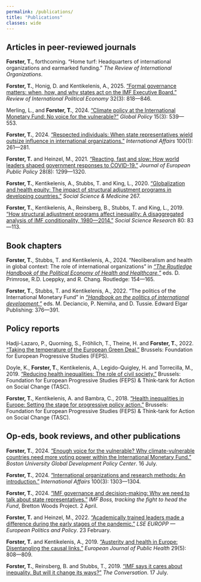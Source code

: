 ```yaml
---
permalink: /publications/
title: "Publications"
classes: wide
---
```


## Articles in peer-reviewed journals


<b>Forster, T.</b>, forthcoming. “Home turf: Headquarters of international organizations and earmarked funding.” <i>The Review of International Organizations</i>.

<b>Forster, T.</b>, Honig, D. and Kentikelenis, A., 2025. <a href = "http://dx.doi.org/10.1080/09692290.2024.2441136">“Formal governance matters: when, how, and why states act on the IMF Executive Board.”</a> <i>Review of International Political Economy</i> 32(3): 818—846.

Merling, L., and <b>Forster, T.</b>, 2024. <a href = "https://doi.org/10.1111/1758-5899.13367">“Climate policy at the International Monetary Fund: No voice for the vulnerable?”</a> <i>Global Policy</i> 15(3): 539—553.

<b>Forster, T.</b>, 2024. <a href = "https://doi.org/10.1093/ia/iiad226">“Respected individuals: When state representatives wield outsize influence in international organizations.”</a> <i>International Affairs</i> 100(1): 261—281.

<b>Forster, T.</b> and Heinzel, M., 2021. <a href = "https://doi.org/10.1080/13501763.2021.1942157">“Reacting, fast and slow: How world leaders shaped government responses to COVID-19.”</a> <i>Journal of European Public Policy</i> 28(8): 1299—1320.

<b>Forster, T.</b>, Kentikelenis, A., Stubbs, T. and King, L., 2020. <a href = "https://doi.org/10.1016/j.socscimed.2019.112496">“Globalization and health equity: The impact of structural adjustment programs in developing countries.”</a> <i>Social Science & Medicine</i> 267.

<b>Forster, T.</b>, Kentikelenis, A., Reinsberg, B., Stubbs, T. and King, L., 2019. <a href = "https://doi.org/10.1016/j.ssresearch.2019.01.001">“How structural adjustment programs affect inequality: A disaggregated analysis of IMF conditionality, 1980—2014.”</a> <i>Social Science Research</i> 80: 83—113.


## Book chapters

<b>Forster, T.</b>, Stubbs, T. and Kentikelenis, A., 2024. “Neoliberalism and health in global context: The role of international organizations” in <a href = "https://www.routledge.com/The-Routledge-Handbook-of-the-Political-Economy-of-Health-and-Healthcare/Primrose-Loeppky-Chang/p/book/9780367861360"><i>“The Routledge Handbook of the Political Economy of Health and Healthcare,”</i></a> eds. D. Primrose, R.D. Loeppky, and R. Chang. Routledge: 154—165.

<b>Forster, T.</b>, Stubbs, T. and Kentikelenis, A., 2022. “The politics of the International Monetary Fund” in <a href = "https://www.e-elgar.com/shop/gbp/handbook-on-the-politics-of-international-development-9781839101908.html"><i>“Handbook on the politics of international development,”</i></a> eds. M. Deciancio, P. Nemiña, and D. Tussie. Edward Elgar Publishing: 376—391.


## Policy reports

Hadji-Lazaro, P., Quorning, S., Fröhlich, T., Theine, H. and <b>Forster, T.</b>, 2022. <a href = "https://www.feps-europe.eu/resources/publications/842:taking-the-temperature-of-the-eu-green-deal.html">“Taking the temperature of the European Green Deal.”</a> Brussels: Foundation for European Progressive Studies (FEPS).

Doyle, K., <b>Forster, T.</b>, Kentikelenis, A., Legido-Quigley, H. and Torrecilla, M., 2019. <a href = "https://www.tasc.ie/assets/files/pdf/1953_tasc_health__inequalities_report_2019-final.pdf">“Reducing health inequalities: The role of civil society.”</a> Brussels: Foundation for European Progressive Studies (FEPS) & Think-tank for Action on Social Change (TASC).

<b>Forster, T.</b>, Kentikelenis, A. and Bambra, C., 2018. <a href = "https://refubium.fu-berlin.de/handle/fub188/23222">“Health inequalities in Europe: Setting the stage for progressive policy action.”</a> Brussels: Foundation for European Progressive Studies (FEPS) & Think-tank for Action on Social Change (TASC).


## Op-eds, book reviews, and other publications

<b>Forster, T.</b>, 2024. <a href = "https://www.bu.edu/gdp/2024/07/16/enough-voice-for-the-vulnerable-why-climate-vulnerable-countries-need-more-voting-power-within-the-international-monetary-fund/">“Enough voice for the vulnerable? Why climate-vulnerable countries need more voting power within the International Monetary Fund.”</a> <i>Boston University Global Development Policy Center</i>. 16 July.

<b>Forster, T.</b>, 2024. <a href = "https://doi.org/10.1093/ia/iiae084">“International organizations and research methods: An introduction.”</a> <i>International Affairs</i> 100(3): 1303—1304.

<b>Forster, T.</b>, 2024. <a href = "https://imfboss.com/2024/04/02/imf-governance-and-decision-making-why-we-need-to-talk-about-state-representatives/">“IMF governance and decision-making: Why we need to talk about state representatives.”</a> <i>IMF Boss, tracking the fight to head the Fund</i>, Bretton Woods Project. 2 April.

<b>Forster, T.</b> and Heinzel, M., 2022. <a href = "https://blogs.lse.ac.uk/europpblog/2022/02/23/academically-trained-leaders-made-a-difference-during-the-early-stages-of-the-pandemic/">“Academically trained leaders made a difference during the early stages of the pandemic.”</a> <i>LSE EUROPP — European Politics and Policy</i>. 23 February.

<b>Forster, T.</b> and Kentikelenis, A., 2019. <a href = "https://doi.org/10.1093/eurpub/cky249">“Austerity and health in Europe: Disentangling the causal links.”</a> <i>European Journal of Public Health</i> 29(5): 808—809.

<b>Forster, T.</b>, Reinsberg, B. and Stubbs, T., 2019. <a href = "http://theconversation.com/imf-says-it-cares-about-inequality-but-will-it-change-its-ways-120105">“IMF says it cares about inequality. But will it change its ways?”</a> <i>The Conversation</i>. 17 July.
